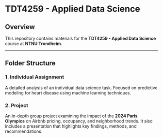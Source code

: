 # TDT4259 - Applied Data Science

## Overview  
This repository contains materials for the **TDT4259 - Applied Data Science** course at **NTNU Trondheim**.

---

## Folder Structure  

### 1. **Individual Assignment**  
A detailed analysis of an individual data science task. Focused on predictive modeling for heart disease using machine learning techniques.  

### 2. **Project**  
An in-depth group project examining the impact of the **2024 Paris Olympics** on Airbnb pricing, occupancy, and neighborhood trends. It also includes a presentation that highlights key findings, methods, and recommendations.  